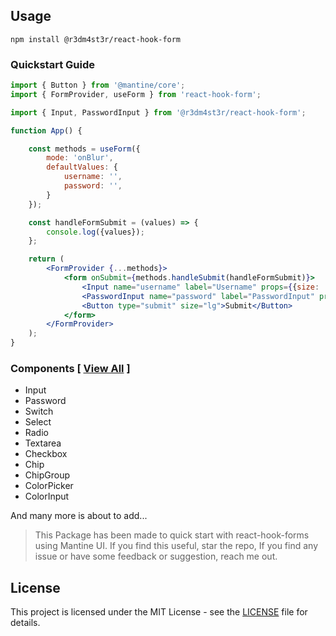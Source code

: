 ## Usage
    npm install @r3dm4st3r/react-hook-form

### Quickstart Guide

```jsx
import { Button } from '@mantine/core';
import { FormProvider, useForm } from 'react-hook-form';

import { Input, PasswordInput } from '@r3dm4st3r/react-hook-form';

function App() {

    const methods = useForm({
        mode: 'onBlur',
        defaultValues: {
            username: '',
            password: '',
        }
    });

    const handleFormSubmit = (values) => {
        console.log({values});
    };

    return (
        <FormProvider {...methods}>
            <form onSubmit={methods.handleSubmit(handleFormSubmit)}>
                <Input name="username" label="Username" props={{size: 'lg'}} />
                <PasswordInput name="password" label="PasswordInput" props={{size: 'lg'}} />
                <Button type="submit" size="lg">Submit</Button>
            </form>
        </FormProvider>
    );
}
```

### Components [ [View All](src%2Felements) ]

- Input
- Password
- Switch
- Select
- Radio
- Textarea
- Checkbox
- Chip
- ChipGroup
- ColorPicker
- ColorInput

And many more is about to add...

> This Package has been made to quick start with react-hook-forms using Mantine UI. If you find this useful, star the repo, If you find any issue or have some feedback or suggestion, reach me out.

## License
This project is licensed under the MIT License - see the [LICENSE](LICENSE) file for details.
